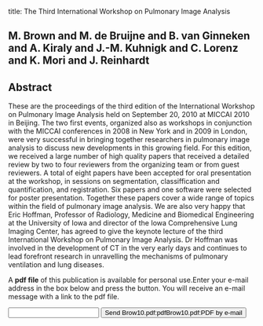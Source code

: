 title: The Third International Workshop on Pulmonary Image Analysis

## M. Brown and M. de Bruijne and B. van Ginneken and A. Kiraly and J.-M. Kuhnigk and C. Lorenz and K. Mori and J. Reinhardt

## Abstract
These are the proceedings of the third edition of the International Workshop on Pulmonary Image Analysis held on September 20, 2010 at MICCAI 2010 in Beijing. The two first events, organized also as workshops in conjunction with the MICCAI conferences in 2008 in New York and in 2009 in London, were very successful in bringing together researchers in pulmonary image analysis to discuss new developments in this growing field. For this edition, we received a large number of high quality papers that received a detailed review by two to four reviewers from the organizing team or from guest reviewers. A total of eight papers have been accepted for oral presentation at the workshop, in sessions on segmentation, classiffication and quantification, and registration. Six papers and one software were selected for poster presentation. Together these papers cover a wide range of topics within the field of pulmonary image analysis. We are also very happy that Eric Hoffman, Professor of Radiology, Medicine and Biomedical Engineering at the University of Iowa and director of the Iowa Comprehensive Lung Imaging Center, has agreed to give the keynote lecture of the third International Workshop on Pulmonary Image Analysis. Dr Hoffman was involved in the development of CT in the very early days and continues to lead forefront research in unravelling the mechanisms of pulmonary ventilation and lung diseases.

A <b>pdf file</b> of this publication is available for personal use.Enter your e-mail address in the box below and press the button. You will receive an e-mail message with a link to the pdf file.
<form action="sender.php">  <input type="text" name="email">  <input type="submit" value="Send Brow10.pdf:pdfBrow10.pdf:PDF by e-mail"></form>